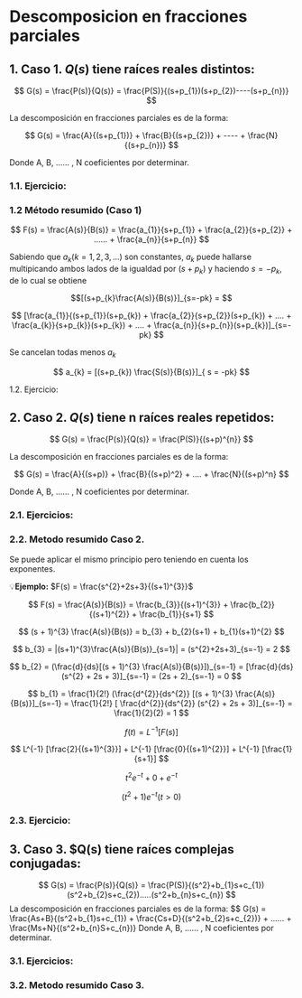 # Descomposicion en fracciones parciales
## 1. Caso 1. $Q(s)$ tiene raíces reales distintos:

$$ G(s) = \frac{P(s)}{Q(s)} = \frac{P(S)}{(s+p_{1})(s+p_{2})----(s+p_{n})} $$

La descomposición en fracciones parciales es de la forma:

$$ G(s) = \frac{A}{(s+p_{1})} + \frac{B}{(s+p_{2})} + ---- + \frac{N}{(s+p_{n})} $$

Donde A, B, ...... , N coeficientes por determinar.

### 1.1. Ejercicio:

### 1.2 Método resumido (Caso 1)

$$ F(s) = \frac{A(s)}{B(s)} = \frac{a_{1}}{s+p_{1}} + \frac{a_{2}}{s+p_{2}} + ...... + \frac{a_{n}}{s+p_{n}} $$

Sabiendo que $a_{k} (k=1,2,3,...)$ son constantes, $a_{k}$ puede hallarse multipicando ambos lados de la igualdad por $(s+p_{k})$ y haciendo $s = -p_{k}$, de lo cual se obtiene

$$[(s+p_{k}\frac{A(s)}{B(s)}]_{s=-pk} = $$

$$ [\frac{a_{1}}{(s+p_{1}}(s+p_{k}) + \frac{a_{2}}{s+p_{2}}(s+p_{k}) + .... + \frac{a_{k}}{s+p_{k}}(s+p_{k}) + .... + \frac{a_{n}}{s+p_{n}}(s+p_{k})]_{s=-pk} $$

Se cancelan todas menos $a_{k}$

$$ a_{k} = [(s+p_{k}) \frac{S(s)}{B(s)}]_{ s = -pk} $$

1.2. Ejercicio:


## 2. Caso 2. $Q(s)$ tiene n raíces reales repetidos:

$$ G(s) = \frac{P(s)}{Q(s)} = \frac{P(S)}{(s+p)^{n}} $$

La descomposición en fracciones parciales es de la forma:

$$ G(s) = \frac{A}{(s+p)} + \frac{B}{(s+p)^2} + .... + \frac{N}{(s+p)^n} $$

Donde A, B, ...... , N coeficientes por determinar.

### 2.1. Ejercicios:

### 2.2. Metodo resumido Caso 2.
Se puede aplicar el mismo principio pero teniendo en cuenta los exponentes.

💡**Ejemplo:**
$F(s) = \frac{s^{2}+2s+3}{(s+1)^{3}}$

$$ F(s) = \frac{A(s)}{B(s)} = \frac{b_{3}}{(s+1)^{3}} + \frac{b_{2}}{(s+1)^{2}} + \frac{b_{1}}{s+1} $$

$$ (s + 1)^{3} \frac{A(s)}{B(s)} = b_{3} + b_{2}(s+1) + b_{1}(s+1)^{2} $$

$$ b_{3} = |(s+1)^{3}\frac{A(s)}{B(s)}_{s=1}| = (s^{2}+2s+3)_{s=-1} = 2 $$

$$ b_{2} = (\frac{d}{ds}[(s + 1)^{3} \frac{A(s)}{B(s)}])_{s=-1} = [\frac{d}{ds} (s^{2} + 2s + 3)]_{s=-1} = (2s + 2)_{s=-1} = 0 $$

$$ b_{1} = \frac{1}{2!} (\frac{d^{2}}{ds^{2}} [(s + 1)^{3} \frac{A(s)}{B(s)}]_{s=-1} = \frac{1}{2!} [ \frac{d^{2}}{ds^{2}} (s^{2} + 2s + 3)]_{s=-1} = \frac{1}{2}(2) = 1 $$

$$ f(t) = L^{-1}[F(s)] $$

$$ L^{-1} [\frac{2}{(s+1)^{3}}] + L^{-1} [\frac{0}{(s+1)^{2}}] + L^{-1} [\frac{1}{s+1}] $$

$$ t^{2}e^{-t} + 0 + e^{-t} $$

$$ (t^{2} + 1)e^{-t}    (t > 0) $$

### 2.3. Ejercicio:

## 3. Caso 3. $Q(s) tiene raíces complejas conjugadas:
$$ G(s) = \frac{P(s)}{Q(s)} = \frac{P(S)}{(s^2}+b_{1}s+c_{1})(s^2+b_{2}s+c_{2}).....(s^2+b_{n}s+c_{n}) $$
La descomposición en fracciones parciales es de la forma:
$$ G(s) = \frac{As+B}{(s^2+b_{1}s+c_{1}) + \frac{Cs+D}{(s^2+b_{2}s+c_{2})} + ...... + \frac{Ms+N}{(s^2+b_{n}S+c_{n})}
Donde A, B, ...... , N coeficientes por determinar.

### 3.1. Ejercicios:

### 3.2. Metodo resumido Caso 3.

